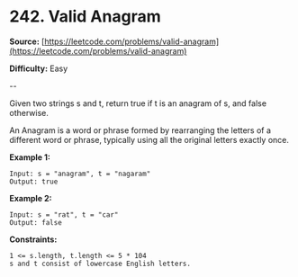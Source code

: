 # 242. Valid Anagram


**Source:** [https://leetcode.com/problems/valid-anagram](https://leetcode.com/problems/valid-anagram)
 
**Difficulty:** Easy

--

Given two strings s and t, return true if t is an anagram of s, and false otherwise.

An Anagram is a word or phrase formed by rearranging the letters of a different word or phrase, typically using all the original letters exactly once.

**Example 1:**

    Input: s = "anagram", t = "nagaram"
    Output: true

**Example 2:**

    Input: s = "rat", t = "car"
    Output: false
 
**Constraints:**

    1 <= s.length, t.length <= 5 * 104
    s and t consist of lowercase English letters.

